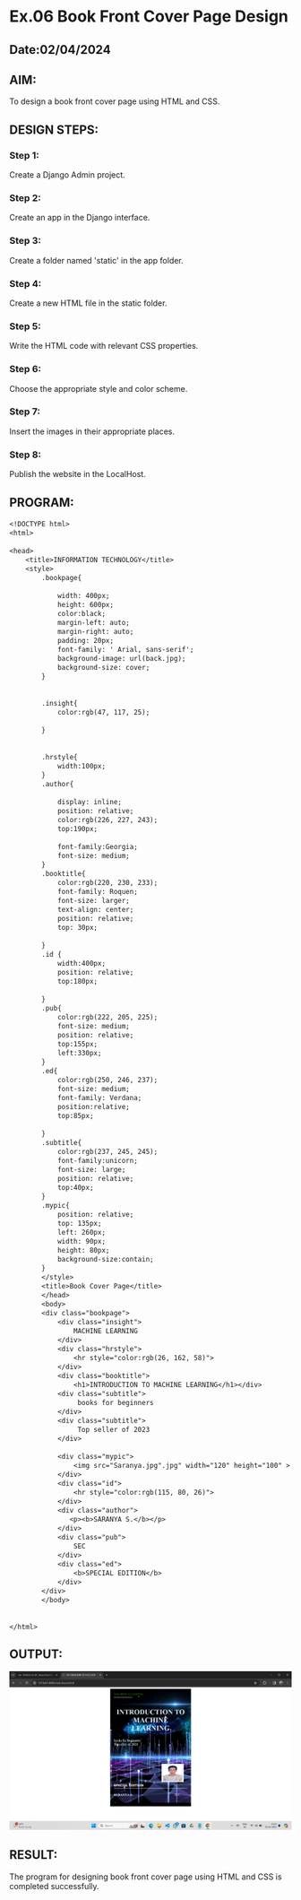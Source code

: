 # Ex.06 Book Front Cover Page Design
## Date:02/04/2024

## AIM:
To design a book front cover page using HTML and CSS.

## DESIGN STEPS:

### Step 1:
Create a Django Admin project.

### Step 2:
Create an app in the Django interface.

### Step 3:
Create a folder named 'static' in the app folder.

### Step 4:
Create a new HTML file in the static folder.

### Step 5:
Write the HTML code with relevant CSS properties.

### Step 6:
Choose the appropriate style and color scheme.

### Step 7:
Insert the images in their appropriate places.

### Step 8:
Publish the website in the LocalHost.

## PROGRAM:
```
<!DOCTYPE html>
<html>

<head>
    <title>INFORMATION TECHNOLOGY</title>
    <style>
        .bookpage{

            width: 400px;
            height: 600px;
            color:black;
            margin-left: auto;
            margin-right: auto;
            padding: 20px;
            font-family: ' Arial, sans-serif';
            background-image: url(back.jpg);
            background-size: cover;
        }
            
        
        .insight{
            color:rgb(47, 117, 25);
        
        }
        
        
        .hrstyle{
            width:100px;
        }
        .author{
        
            display: inline;
            position: relative;
            color:rgb(226, 227, 243);
            top:190px;
            
            font-family:Georgia;
            font-size: medium;
        }
        .booktitle{
            color:rgb(220, 230, 233);
            font-family: Roquen;
            font-size: larger;
            text-align: center;
            position: relative;
            top: 30px;
        
        }
        .id {
            width:400px;
            position: relative;
            top:180px;
            
        }
        .pub{
            color:rgb(222, 205, 225);
            font-size: medium;
            position: relative;
            top:155px;
            left:330px;
        }
        .ed{
            color:rgb(250, 246, 237);
            font-size: medium;
            font-family: Verdana;
            position:relative;
            top:85px;
        
        }
        .subtitle{
            color:rgb(237, 245, 245);
            font-family:unicorn;
            font-size: large;
            position: relative;
            top:40px;
        }
        .mypic{
            position: relative;
            top: 135px;
            left: 260px;
            width: 90px;
            height: 80px;
            background-size:contain;
        }
        </style>
        <title>Book Cover Page</title>
        </head>
        <body>
        <div class="bookpage">
            <div class="insight">
                MACHINE LEARNING
            </div>
            <div class="hrstyle">
                <hr style="color:rgb(26, 162, 58)">
            </div>
            <div class="booktitle">
                <h1>INTRODUCTION TO MACHINE LEARNING</h1></div>
            <div class="subtitle">
                 books for beginners
            </div>
            <div class="subtitle">
                 Top seller of 2023
            </div>

            <div class="mypic">
                <img src="Saranya.jpg".jpg" width="120" height="100" >
            </div>
            <div class="id">
                <hr style="color:rgb(115, 80, 26)">
            </div>
            <div class="author">
               <p><b>SARANYA S.</b></p>
            </div>
            <div class="pub">
                SEC
            </div>
            <div class="ed">
                <b>SPECIAL EDITION</b>
            </div>
        </div>
        </body>
        

</html>

```

## OUTPUT:
![alt text](<book cover.png>)

## RESULT:
The program for designing book front cover page using HTML and CSS is completed successfully.
